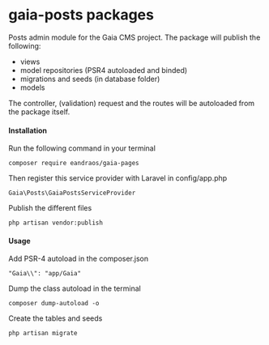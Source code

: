 # gaia-posts packages
Posts admin module for the Gaia CMS project. 
The package will publish the following:
* views
* model repositories (PSR4 autoloaded and binded)
* migrations and seeds (in database folder)
* models

The controller, (validation) request and the routes will be autoloaded from the package itself.

#### Installation
Run the following command in your terminal 
```
composer require eandraos/gaia-pages
```

Then register this service provider with Laravel in config/app.php
```
Gaia\Posts\GaiaPostsServiceProvider
```

Publish the different files
```
php artisan vendor:publish
```

#### Usage
Add PSR-4 autoload in the composer.json 
```
"Gaia\\": "app/Gaia"
```

Dump the class autoload in the terminal 
```
composer dump-autoload -o
```

Create the tables and seeds
```
php artisan migrate
